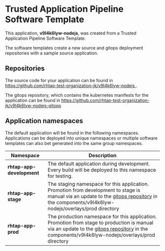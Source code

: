 # Trusted Application Pipeline Software Template

This application, **v9l4k6lyw-nodejs**, was created from a Trusted Application Pipeline Software Template.

The software templates create a new source and gitops deployment repositories with a sample source application. 

## Repositories

The source code for your application can be found in [https://github.com/rhtap-test-organization-jk/v9l4k6lyw-nodejs ](https://github.com/rhtap-test-organization-jk/v9l4k6lyw-nodejs ).
 
The gitops repository, which contains the kubernetes manifests for the application can be found in 
[https://github.com/rhtap-test-organization-jk/v9l4k6lyw-nodejs-gitops ](https://github.com/rhtap-test-organization-jk/v9l4k6lyw-nodejs-gitops ) 

## Application namespaces 

The default application will be found in the following namespaces. Applications can be deployed into unique namespaces or multiple software templates can also bet generated into the same group namespaces.  

|  Namespace   |  Description   |  
| -------- | -------- |   
| **rhtap-app-development** | The default application during development. Every build will be deployed to this namespace for testing. | 
| **rhtap-app-stage** | The staging namespace for this application. Promotion from development to stage is manual via an update to the [gitops repository](https://github.com/rhtap-test-organization-jk/v9l4k6lyw-nodejs-gitops ) in the components/v9l4k6lyw-nodejs/overlays/prod directory |  
| **rhtap-app-prod** | The production namespace for this application. Promotion from stage to production is manual via an update to the [gitops repository](https://github.com/rhtap-test-organization-jk/v9l4k6lyw-nodejs-gitops ) in the components/v9l4k6lyw-nodejs/overlays/prod directory | 